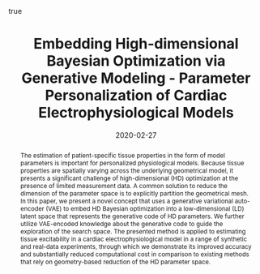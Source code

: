 --- 
title: 
  Embedding High-dimensional Bayesian Optimization via Generative Modeling - Parameter Personalization of Cardiac Electrophysiological Models
date: '2020-02-27'
authors:
  - Jwala Dhamala
  - admin
  - Hermenegild J Arevalo
  - B Milan Horácek
  - Katherine C Wu
  - Natalia A Trayanova
  - Linwei Wang
publication_types:
  - '2'
publication: 'In *Medical Image Analysis*. '
abstract: 
  The estimation of patient-specific tissue properties in the form of model parameters is important for personalized physiological models. Because tissue properties are spatially varying across the underlying geometrical model, it presents a significant challenge of high-dimensional (HD) optimization at the presence of limited measurement data. A common solution to reduce the dimension of the parameter space is to explicitly partition the geometrical mesh. In this paper, we present a novel concept that uses a generative variational auto-encoder (VAE) to embed HD Bayesian optimization into a low-dimensional (LD) latent space that represents the generative code of HD parameters. We further utilize VAE-encoded knowledge about the generative code to guide the exploration of the search space. The presented method is applied to estimating tissue excitability in a cardiac electrophysiological model in a range of synthetic and real-data experiments, through which we demonstrate its improved accuracy and substantially reduced computational cost in comparison to existing methods that rely on geometry-based reduction of the HD parameter space.
summary: 
  We present a novel concept that uses a generative variational auto-encoder (VAE) to embed HD Bayesian optimization into a low-dimensional (LD) latent space that represents the generative code of HD parameters. We further utilize VAE-encoded knowledge about the generative code to guide the exploration of the search space.
image_preview: media2020.jpg
selected: true
projects: []
url_pdf: 'https://www.sciencedirect.com/science/article/abs/pii/S1361841520300360'
url_preprint: ''
url_code: ''
url_dataset: ''
url_project: ''
url_slides: ''
url_video: ''
url_poster: ''
url_source: ''
math: true
highlight: true
header:
  image: media2020.jpg
  caption: Graphical Abstract

---